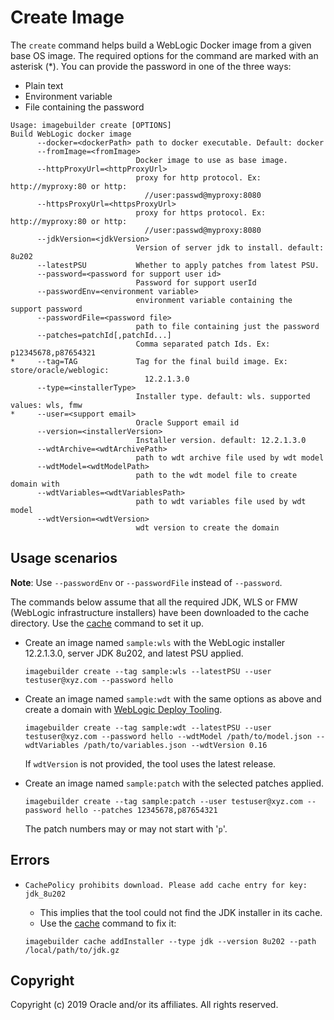 # Create Image

The `create` command helps build a WebLogic Docker image from a given base OS image. The required options for the command
are marked with an asterisk (*). You can provide the password in one of the three ways:

* Plain text
* Environment variable
* File containing the password

```
Usage: imagebuilder create [OPTIONS]
Build WebLogic docker image
      --docker=<dockerPath> path to docker executable. Default: docker
      --fromImage=<fromImage>
                            Docker image to use as base image.
      --httpProxyUrl=<httpProxyUrl>
                            proxy for http protocol. Ex: http://myproxy:80 or http:
                              //user:passwd@myproxy:8080
      --httpsProxyUrl=<httpsProxyUrl>
                            proxy for https protocol. Ex: http://myproxy:80 or http:
                              //user:passwd@myproxy:8080
      --jdkVersion=<jdkVersion>
                            Version of server jdk to install. default: 8u202
      --latestPSU           Whether to apply patches from latest PSU.
      --password=<password for support user id>
                            Password for support userId
      --passwordEnv=<environment variable>
                            environment variable containing the support password
      --passwordFile=<password file>
                            path to file containing just the password
      --patches=patchId[,patchId...]
                            Comma separated patch Ids. Ex: p12345678,p87654321
*     --tag=TAG             Tag for the final build image. Ex: store/oracle/weblogic:
                              12.2.1.3.0
      --type=<installerType>
                            Installer type. default: wls. supported values: wls, fmw
*     --user=<support email>
                            Oracle Support email id
      --version=<installerVersion>
                            Installer version. default: 12.2.1.3.0
      --wdtArchive=<wdtArchivePath>
                            path to wdt archive file used by wdt model
      --wdtModel=<wdtModelPath>
                            path to the wdt model file to create domain with
      --wdtVariables=<wdtVariablesPath>
                            path to wdt variables file used by wdt model
      --wdtVersion=<wdtVersion>
                            wdt version to create the domain
```

## Usage scenarios

**Note**: Use `--passwordEnv` or `--passwordFile` instead of `--password`.

The commands below assume that all the required JDK, WLS or FMW (WebLogic infrastructure installers) have been downloaded
 to the cache directory. Use the [cache](cache.md) command to set it up.

- Create an image named `sample:wls` with the WebLogic installer 12.2.1.3.0, server JDK 8u202, and latest PSU applied.
    ```
    imagebuilder create --tag sample:wls --latestPSU --user testuser@xyz.com --password hello
    ```

- Create an image named `sample:wdt` with the same options as above and create a domain with [WebLogic Deploy Tooling](https://github.com/oracle/weblogic-deploy-tooling).
    ```
    imagebuilder create --tag sample:wdt --latestPSU --user testuser@xyz.com --password hello --wdtModel /path/to/model.json --wdtVariables /path/to/variables.json --wdtVersion 0.16
    ```
    If `wdtVersion` is not provided, the tool uses the latest release.

- Create an image named `sample:patch` with the selected patches applied.
    ```
    imagebuilder create --tag sample:patch --user testuser@xyz.com --password hello --patches 12345678,p87654321
    ```
    The patch numbers may or may not start with '`p`'.

## Errors

- `CachePolicy prohibits download. Please add cache entry for key: jdk_8u202`

   - This implies that the tool could not find the JDK installer in its cache.
   - Use the [cache](cache.md) command to fix it:
    ```
    imagebuilder cache addInstaller --type jdk --version 8u202 --path /local/path/to/jdk.gz
    ```
## Copyright
Copyright (c) 2019 Oracle and/or its affiliates. All rights reserved.

